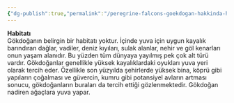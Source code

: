 ```yaml
---
{"dg-publish":true,"permalink":"/peregrine-falcons-goekdogan-hakkinda-hersey/peregrine-falcons-psikoloji-ve-oezellikleri/15-habibati/"}
---
```


**Habitatı**  
Gökdoğanın belirgin bir habitatı yoktur. İçinde yuva için uygun kayalık barındıran dağlar, vadiler, deniz kıyıları, sulak alanlar, nehir ve göl kenarları onun yaşam alanıdır. Bu yüzden tüm dünyaya yayılmış pek çok alt türü vardır. Gökdoğanlar genellikle yüksek kayalıklardaki oyukları yuva yeri olarak tercih eder. Özellikle son yüzyılda şehirlerde yüksek bina, köprü gibi yapıların çoğalması ve güvercin, kumru gibi potansiyel avların artması sonucu, gökdoğanların buraları da tercih ettiği gözlenmektedir. Gökdoğan nadiren ağaçlara yuva yapar.